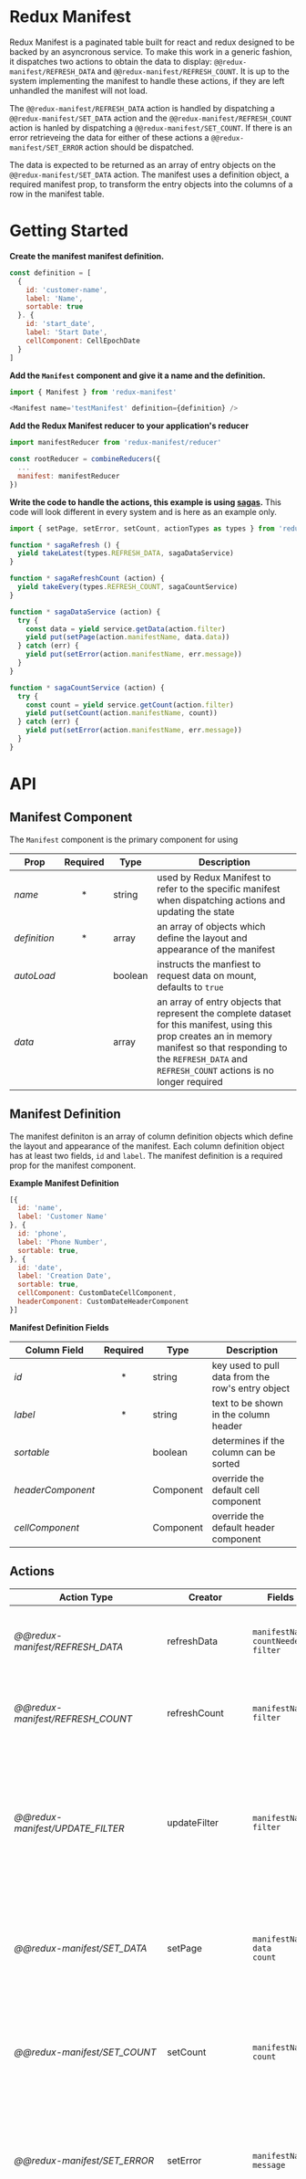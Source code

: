 # Redux Manifest

Redux Manifest is a paginated table built for react and redux designed to be backed by an asyncronous service.
To make this work in a generic fashion, it dispatches two actions to obtain the data to display: `@@redux-manifest/REFRESH_DATA` and `@@redux-manifest/REFRESH_COUNT`.
It is up to the system implementing the manifest to handle these actions, if they are left unhandled the manifest will not load.

The `@@redux-manifest/REFRESH_DATA` action is handled by dispatching a `@@redux-manifest/SET_DATA` action and the `@@redux-manifest/REFRESH_COUNT` action is hanled by dispatching a `@@redux-manifest/SET_COUNT`. If there is an error retrieveing the data for either of these actions a `@@redux-manifest/SET_ERROR` action should be dispatched.

The data is expected to be returned as an array of entry objects on the `@@redux-manifest/SET_DATA` action.
The manifest uses a definition object, a required manifest prop, to transform the entry objects into the columns of a row in the manifest table.


# Getting Started

__Create the manifest manifest definition.__

```javascript
const definition = [
  {
    id: 'customer-name',
    label: 'Name',
    sortable: true
  }. {
    id: 'start_date',
    label: 'Start Date',
    cellComponent: CellEpochDate
  }
]
```

__Add the `Manifest` component and give it a name and the definition.__

```javascript
import { Manifest } from 'redux-manifest'

<Manifest name='testManifest' definition={definition} />
```

__Add the Redux Manifest reducer to your application's reducer__

```javascript
import manifestReducer from 'redux-manifest/reducer'

const rootReducer = combineReducers({
  ...
  manifest: manifestReducer
})
```

__Write the code to handle the actions, this example is using [sagas](https://github.com/redux-saga/redux-saga).__
This code will look different in every system and is here as an example only.


```javascript
import { setPage, setError, setCount, actionTypes as types } from 'redux-manifest'

function * sagaRefresh () {
  yield takeLatest(types.REFRESH_DATA, sagaDataService)
}

function * sagaRefreshCount (action) {
  yield takeEvery(types.REFRESH_COUNT, sagaCountService)
}

function * sagaDataService (action) {
  try {
    const data = yield service.getData(action.filter)
    yield put(setPage(action.manifestName, data.data))
  } catch (err) {
    yield put(setError(action.manifestName, err.message))
  }
}

function * sagaCountService (action) {
  try {
    const count = yield service.getCount(action.filter)
    yield put(setCount(action.manifestName, count))
  } catch (err) {
    yield put(setError(action.manifestName, err.message))
  }
}
```

# API

## Manifest Component

The `Manifest` component is the primary component for using

| Prop | Required | Type | Description |
| --- | :---: | --- | --- |
| _name_ | * | string | used by Redux Manifest to refer to the specific manifest when dispatching actions and updating the state |
| _definition_ | * | array | an array of objects which define the layout and appearance of the manifest |
| _autoLoad_ |  | boolean | instructs the manfiest to request data on mount, defaults to `true` |
| _data_ |  | array | an array of entry objects that represent the complete dataset for this manifest, using this prop creates an in memory manifest so that responding to the `REFRESH_DATA` and `REFRESH_COUNT` actions is no longer required |


## Manifest Definition

The manifest definiton is an array of column definition objects which define the layout and appearance of the manifest.
Each column definition object has at least two fields, `id` and `label`.
The manifest definition is a required prop for the manifest component.

__Example Manifest Definition__

```javascript
[{
  id: 'name',
  label: 'Customer Name'
}, {
  id: 'phone',
  label: 'Phone Number',
  sortable: true,
}, {
  id: 'date',
  label: 'Creation Date',
  sortable: true,
  cellComponent: CustomDateCellComponent,
  headerComponent: CustomDateHeaderComponent
}]
```

__Manifest Definition Fields__

| Column Field | Required | Type | Description |
| --- | :---: | --- | --- |
| _id_ | * | string | key used to pull data from the row's entry object |
| _label_ | * | string | text to be shown in the column header |
| _sortable_ |  | boolean  | determines if the column can be sorted |
| _headerComponent_ |  | Component | override the default cell component |
| _cellComponent_ |  | Component | override the default header component |

## Actions

| Action Type | Creator | Fields | Description |
| --- | --- | --- | --- |
| _@@redux-manifest/REFRESH_DATA_ | refreshData | `manifestName`<br>`countNeeded`<br>`filter`<br> | dispatched by the manifest when new data is required |
| _@@redux-manifest/REFRESH_COUNT_ | refreshCount | `manifestName`<br>`filter` | dispatched by the manifest when the count needs to be updated |
| _@@redux-manifest/UPDATE_FILTER_ | updateFilter | `manifestName`<br>`filter` | dispatched by implementor to change the filter the manifest is using, this will cause `REFRESH_DATA` and `REFRESH_COUNT` to be dispatched |
| _@@redux-manifest/SET_DATA_ | setPage | `manifestName`<br>``data``<br>`count` | dispatched by the implementor in response to a `REFRESH_DATA` action with the requested data |
| _@@redux-manifest/SET_COUNT_ | setCount | `manifestName`<br>`count` | dispatched by the implementor in response to a `REFRESH_COUNT` action with the requested count |
| _@@redux-manifest/SET_ERROR_ | setError | `manifestName`<br>`message` | dispatched by implementor to inform the manifest that processing a `REFRESH_DATA` or `REFRESH_COUNT` action failed |
| _@@redux-manifest/FOCUS_ROW_ | focusRow | `manifestName`<br>`id` | can be dispatched by the manifest or implementor to set the focused row |
| _@@redux-manifest/SET_IN_MEMORY_DATA_ | setInMemoryData | `manifestName`<br>`data` | dispatched by the manifest when the `data` is set on the manifest component |
| _@@redux-manifest/DESTROY_ | destroy | `manifestName` | dispatched by the manifest when the component is unmounted and is responsible for cleaning up the store when manifest information is no longer needed |

| Action Field | Type | Description |
| --- | --- | --- |
| `manifestName` | string | unique name given to identifiy a manifest in the app |
| `countNeeded` | boolean | `true` when the count needs to be update, a `REFRESH_COUNT` action is also dispatched |
| `fitler` | object | an object containing all the information needed to determine the rows on the current page and total count |
| `data` | array | an array of objects where every object is used to create a row in the current page of the table for the current filter |
| `count` | number | the total row count for the current filter |
| `message` | string | used on the `SET_ERROR` action to hold the error message |
| `id` | string | the row id |

## Filter Object

```javascript
filter: {
  page: 0,
  pageSize: 10,
  sorts: []
}
```

# Example

To run the **Basic Redux Manifest Example**, run the following command in the terminal:
```bash
npm install
npm run example
```

This will serve the application on [http://localhost:8081]().  Navigate to that page in your browser to see the Basic Redux Manifest Example.
